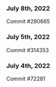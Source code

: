### July 8th, 2022

Commit #280665

### July 5th, 2022

Commit #314353


### July 4th, 2022

Commit #72281
